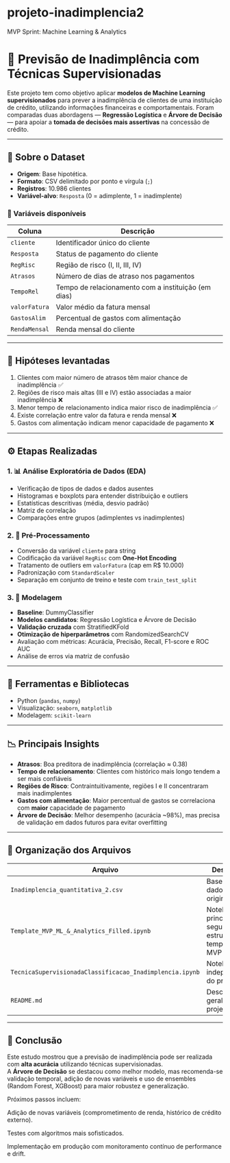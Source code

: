 # projeto-inadimplencia2
MVP Sprint: Machine Learning & Analytics

# 🧠 Previsão de Inadimplência com Técnicas Supervisionadas

Este projeto tem como objetivo aplicar **modelos de Machine Learning supervisionados** para prever a inadimplência de clientes de uma instituição de crédito, utilizando informações financeiras e comportamentais. Foram comparadas duas abordagens — **Regressão Logística** e **Árvore de Decisão** — para apoiar a **tomada de decisões mais assertivas** na concessão de crédito.

---

## 📂 Sobre o Dataset

- **Origem**: Base hipotética.
- **Formato**: CSV delimitado por ponto e vírgula (`;`)
- **Registros**: 10.986 clientes
- **Variável-alvo**: `Resposta` (0 = adimplente, 1 = inadimplente)

### 🧾 Variáveis disponíveis

| Coluna         | Descrição |
|----------------|-----------|
| `cliente`      | Identificador único do cliente |
| `Resposta`     | Status de pagamento do cliente |
| `RegRisc`      | Região de risco (I, II, III, IV) |
| `Atrasos`      | Número de dias de atraso nos pagamentos |
| `TempoRel`     | Tempo de relacionamento com a instituição (em dias) |
| `valorFatura`  | Valor médio da fatura mensal |
| `GastosAlim`   | Percentual de gastos com alimentação |
| `RendaMensal`  | Renda mensal do cliente |

---

## 🧩 Hipóteses levantadas

1. Clientes com maior número de atrasos têm maior chance de inadimplência ✅  
2. Regiões de risco mais altas (III e IV) estão associadas a maior inadimplência ❌  
3. Menor tempo de relacionamento indica maior risco de inadimplência ✅  
4. Existe correlação entre valor da fatura e renda mensal ❌  
5. Gastos com alimentação indicam menor capacidade de pagamento ❌  

---

## ⚙️ Etapas Realizadas

### 1. 📊 Análise Exploratória de Dados (EDA)
- Verificação de tipos de dados e dados ausentes
- Histogramas e boxplots para entender distribuição e outliers
- Estatísticas descritivas (média, desvio padrão)
- Matriz de correlação
- Comparações entre grupos (adimplentes vs inadimplentes)

### 2. 🧼 Pré-Processamento
- Conversão da variável `cliente` para string
- Codificação da variável `RegRisc` com **One-Hot Encoding**
- Tratamento de outliers em `valorFatura` (cap em R$ 10.000)
- Padronização com `StandardScaler`
- Separação em conjunto de treino e teste com `train_test_split`

### 3. 🤖 Modelagem
- **Baseline**: DummyClassifier
- **Modelos candidatos**: Regressão Logística e Árvore de Decisão
- **Validação cruzada** com StratifiedKFold
- **Otimização de hiperparâmetros** com RandomizedSearchCV
- Avaliação com métricas: Acurácia, Precisão, Recall, F1-score e ROC AUC
- Análise de erros via matriz de confusão

---

## 🧪 Ferramentas e Bibliotecas

- Python (`pandas`, `numpy`)
- Visualização: `seaborn`, `matplotlib`
- Modelagem: `scikit-learn`

---

## 📉 Principais Insights

- **Atrasos**: Boa preditora de inadimplência (correlação ≈ 0.38)  
- **Tempo de relacionamento**: Clientes com histórico mais longo tendem a ser mais confiáveis  
- **Regiões de Risco**: Contraintuitivamente, regiões I e II concentraram mais inadimplentes  
- **Gastos com alimentação**: Maior percentual de gastos se correlaciona com **maior** capacidade de pagamento  
- **Árvore de Decisão**: Melhor desempenho (acurácia ~98%), mas precisa de validação em dados futuros para evitar overfitting  

---

## 📁 Organização dos Arquivos

| Arquivo | Descrição |
|---------|-----------|
| `Inadimplencia_quantitativa_2.csv` | Base de dados original |
| `Template_MVP_ML_&_Analytics_Filled.ipynb` | Notebook principal seguindo a estrutura do template MVP |
| `TecnicaSupervisionadaClassificacao_Inadimplencia.ipynb` | Notebook independente do projeto |
| `README.md` | Descrição geral do projeto |

---

## 📌 Conclusão

Este estudo mostrou que a previsão de inadimplência pode ser realizada com **alta acurácia** utilizando técnicas supervisionadas.  
A **Árvore de Decisão** se destacou como melhor modelo, mas recomenda-se validação temporal, adição de novas variáveis e uso de ensembles (Random Forest, XGBoost) para maior robustez e generalização.  

Próximos passos incluem:

Adição de novas variáveis (comprometimento de renda, histórico de crédito externo).

Testes com algoritmos mais sofisticados.

Implementação em produção com monitoramento contínuo de performance e drift.
